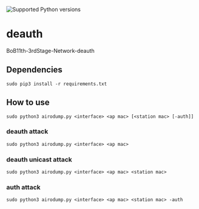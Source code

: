 ![Supported Python versions](https://img.shields.io/badge/python-3.6-blue.svg?style=flat-square)

# deauth
BoB11th-3rdStage-Network-deauth

## Dependencies

```[python]
sudo pip3 install -r requirements.txt 
```

## How to use

```[python]
sudo python3 airodump.py <interface> <ap mac> [<station mac> [-auth]]
```

### deauth attack
```[python]
sudo python3 airodump.py <interface> <ap mac>
```

### deauth unicast attack
```[python]
sudo python3 airodump.py <interface> <ap mac> <station mac>
```

### auth attack
```[python]
sudo python3 airodump.py <interface> <ap mac> <station mac> -auth
```
